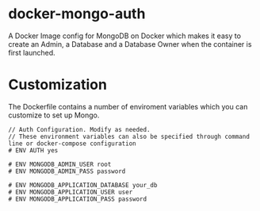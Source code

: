 # docker-mongo-auth
A Docker Image config for MongoDB on Docker which makes it easy to create an Admin, a Database and a Database Owner when the container is first launched. 

# Customization
The Dockerfile contains a number of enviroment variables which you can customize to set up Mongo.

```
// Auth Configuration. Modify as needed. 
// These environment variables can also be specified through command line or docker-compose configuration
# ENV AUTH yes

# ENV MONGODB_ADMIN_USER root
# ENV MONGODB_ADMIN_PASS password

# ENV MONGODB_APPLICATION_DATABASE your_db
# ENV MONGODB_APPLICATION_USER user
# ENV MONGODB_APPLICATION_PASS password
```
